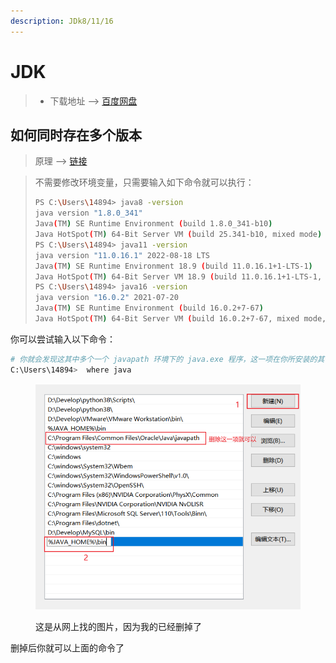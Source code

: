 ```yaml
---
description: JDk8/11/16
---
```


# JDK

> * 下载地址 --> [百度网盘](https://pan.baidu.com/s/1zScZjiE7KyElgVU3Bh2klQ?pwd=ypva)

## 如何同时存在多个版本

> 原理 --> [链接](https://blog.csdn.net/qq\_45182665/article/details/115571768?ops\_request\_misc=%257B%2522request%255Fid%2522%253A%2522167352271316800222825596%2522%252C%2522scm%2522%253A%252220140713.130102334..%2522%257D\&request\_id=167352271316800222825596\&biz\_id=0\&utm\_medium=distribute.pc\_search\_result.none-task-blog-2\~all\~sobaiduend\~default-1-115571768-null-null.142^v70^control,201^v4^add\_ask\&utm\_term=python%20--version%E6%B2%A1%E5%8F%8D%E5%BA%94\&spm=1018.2226.3001.4187)

> 不需要修改环境变量，只需要输入如下命令就可以执行：
>
> ```bash
> PS C:\Users\14894> java8 -version
> java version "1.8.0_341"
> Java(TM) SE Runtime Environment (build 1.8.0_341-b10)
> Java HotSpot(TM) 64-Bit Server VM (build 25.341-b10, mixed mode)
> PS C:\Users\14894> java11 -version
> java version "11.0.16.1" 2022-08-18 LTS
> Java(TM) SE Runtime Environment 18.9 (build 11.0.16.1+1-LTS-1)
> Java HotSpot(TM) 64-Bit Server VM 18.9 (build 11.0.16.1+1-LTS-1, mixed mode)
> PS C:\Users\14894> java16 -version
> java version "16.0.2" 2021-07-20
> Java(TM) SE Runtime Environment (build 16.0.2+7-67)
> Java HotSpot(TM) 64-Bit Server VM (build 16.0.2+7-67, mixed mode, sharing)
> ```

你可以尝试输入以下命令：

```bash
# 你就会发现这其中多个一个 javapath 环境下的 java.exe 程序，这一项在你所安装的其他 java.exe 之前
C:\Users\14894>  where java
```

<figure><img src="../../../.gitbook/assets/JDK1.png" alt=""><figcaption><p>这是从网上找的图片，因为我的已经删掉了</p></figcaption></figure>

删掉后你就可以上面的命令了


